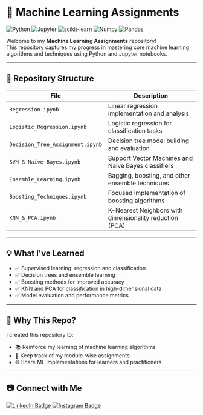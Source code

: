 # 🤖 Machine Learning Assignments

![Python](https://img.shields.io/badge/Python-3776AB?style=for-the-badge&logo=python&logoColor=white)
![Jupyter](https://img.shields.io/badge/Jupyter-F37626?style=for-the-badge&logo=jupyter&logoColor=white)
![scikit-learn](https://img.shields.io/badge/scikit--learn-F7931E?style=for-the-badge&logo=scikit-learn&logoColor=white)
![Numpy](https://img.shields.io/badge/Numpy-013243?style=for-the-badge&logo=numpy&logoColor=white)
![Pandas](https://img.shields.io/badge/Pandas-150458?style=for-the-badge&logo=pandas&logoColor=white)

Welcome to my **Machine Learning Assignments** repository!  
This repository captures my progress in mastering core machine learning algorithms and techniques using Python and Jupyter notebooks.

---

## 📁 Repository Structure

| File                          | Description |
|-------------------------------|-------------|
| `Regression.ipynb`            | Linear regression implementation and analysis |
| `Logistic_Regression.ipynb`   | Logistic regression for classification tasks |
| `Decision_Tree_Assignment.ipynb` | Decision tree model building and evaluation |
| `SVM_&_Naive_Bayes.ipynb`     | Support Vector Machines and Naive Bayes classifiers |
| `Ensemble_Learning.ipynb`     | Bagging, boosting, and other ensemble techniques |
| `Boosting_Techniques.ipynb`   | Focused implementation of boosting algorithms |
| `KNN_&_PCA.ipynb`             | K-Nearest Neighbors with dimensionality reduction (PCA) |

---

## 💡 What I've Learned

- ✅ Supervised learning: regression and classification  
- ✅ Decision trees and ensemble learning  
- ✅ Boosting methods for improved accuracy  
- ✅ KNN and PCA for classification in high-dimensional data  
- ✅ Model evaluation and performance metrics  

---

## 📌 Why This Repo?

I created this repository to:

- 📚 Reinforce my learning of machine learning algorithms  
- 🧾 Keep track of my module-wise assignments  
- 🌐 Share ML implementations for learners and practitioners  

---

## 📷 Connect with Me

<a href="https://www.linkedin.com/in/sugatamondal/" target="_blank">
  <img src="https://img.shields.io/badge/LinkedIn-0077B5?style=for-the-badge&logo=linkedin&logoColor=white" alt="LinkedIn Badge"/>
</a>

<a href="https://www.instagram.com/sugata_12/" target="_blank">
  <img src="https://img.shields.io/badge/Instagram-E4405F?style=for-the-badge&logo=instagram&logoColor=white" alt="Instagram Badge"/>
</
